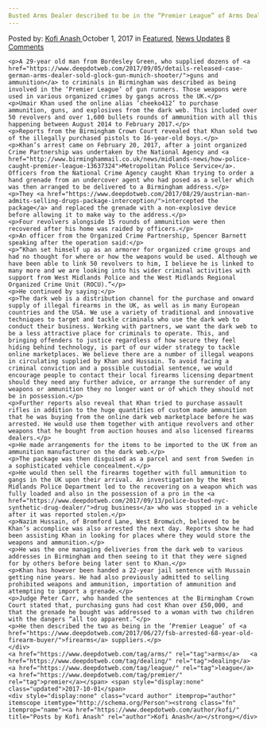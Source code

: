 ```yaml
---
Busted Arms Dealer described to be in the “Premier League” of Arms Dealing
---
```

<article class="post-listing post-22864 post type-post status-publish format-standard has-post-thumbnail hentry 
 tag-arms tag-busted tag-dealing tag-league tag-premier">
    <div class="post-inner">
        <span>Posted by: <a href="https://www.deepdotweb.com/author/kofi/" title="">Kofi Anash </a></span>
    <span>October 1, 2017</span>
    <span>in <a href="https://www.deepdotweb.com/category/deepdot-news/" rel="category tag">Featured</a>, <a href="https://www.deepdotweb.com/category/news-updates/" rel="category tag">News Updates</a></span>
    <span><a href="https://www.deepdotweb.com/2017/10/01/busted-arms-dealer-described-premier-league-arms-dealing/#comments">8 Comments</a></span>
    </p>
    <div class="clear"></div>
    
    <p>A 29-year old man from Bordesley Green, who supplied dozens of <a href="https://www.deepdotweb.com/2017/09/05/details-released-case-german-arms-dealer-sold-glock-gun-munich-shooter/">guns and ammunition</a> to criminals in Birmingham was described as being involved in the ‘Premier League’ of gun runners. Those weapons were used in various organized crimes by gangs across the UK.</p>
    <p>Umair Khan used the online alias ‘cheeko412’ to purchase ammunition, guns, and explosives from the dark web. This included over 50 revolvers and over 1,600 bullets rounds of ammunition with all this happening between August 2014 to February 2017.</p>
    <p>Reports from the Birmingham Crown Court revealed that Khan sold two of the illegally purchased pistols to 16-year-old boys.</p>
    <p>Khan’s arrest came on February 20, 2017, after a joint organized Crime Partnership was undertaken by the National Agency and <a href="http://www.birminghammail.co.uk/news/midlands-news/how-police-caught-premier-league-13637324">Metropolitan Police Service</a>. Officers from the National Crime Agency caught Khan trying to order a hand grenade from an undercover agent who had posed as a seller which was then arranged to be delivered to a Birmingham address.</p>
    <p>They <a href="https://www.deepdotweb.com/2017/08/29/austrian-man-admits-selling-drugs-package-interception/">intercepted the package</a> and replaced the grenade with a non-explosive device before allowing it to make way to the address.</p>
    <p>Four revolvers alongside 15 rounds of ammunition were then recovered after his home was raided by officers.</p>
    <p>An officer from the Organized Crime Partnership, Spencer Barnett speaking after the operation said:</p>
    <p>“Khan set himself up as an armorer for organized crime groups and had no thought for where or how the weapons would be used. Although we have been able to link 50 revolvers to him, I believe he is linked to many more and we are looking into his wider criminal activities with support from West Midlands Police and the West Midlands Regional Organized Crime Unit (ROCU).”</p>
    <p>He continued by saying:</p>
    <p>The dark web is a distribution channel for the purchase and onward supply of illegal firearms in the UK, as well as in many European countries and the USA. We use a variety of traditional and innovative techniques to target and tackle criminals who use the dark web to conduct their business. Working with partners, we want the dark web to be a less attractive place for criminals to operate. This, and bringing offenders to justice regardless of how secure they feel hiding behind technology, is part of our wider strategy to tackle online marketplaces. We believe there are a number of illegal weapons in circulating supplied by Khan and Hussain. To avoid facing a criminal conviction and a possible custodial sentence, we would encourage people to contact their local firearms licensing department should they need any further advice, or arrange the surrender of any weapons or ammunition they no longer want or of which they should not be in possession.</p>
    <p>Further reports also reveal that Khan tried to purchase assault rifles in addition to the huge quantities of custom made ammunition that he was buying from the online dark web marketplace before he was arrested. He would use them together with antique revolvers and other weapons that he bought from auction houses and also licensed firearms dealers.</p>
    <p>He made arrangements for the items to be imported to the UK from an ammunition manufacturer on the dark web.</p>
    <p>The package was then disguised as a parcel and sent from Sweden in a sophisticated vehicle concealment.</p>
    <p>He would then sell the firearms together with full ammunition to gangs in the UK upon their arrival. An investigation by the West Midlands Police Department led to the recovering on a weapon which was fully loaded and also in the possession of a pro in the <a href="https://www.deepdotweb.com/2017/09/13/police-busted-nyc-synthetic-drug-dealer/">drug business</a> who was stopped in a vehicle after it was reported stolen.</p>
    <p>Nazim Hussain, of Bromford Lane, West Bromwich, believed to be Khan’s accomplice was also arrested the next day. Reports show he had been assisting Khan in looking for places where they would store the weapons and ammunition.</p>
    <p>He was the one managing deliveries from the dark web to various addresses in Birmingham and then seeing to it that they were signed for by others before being later sent to Khan.</p>
    <p>Khan has however been handed a 22-year jail sentence with Hussain getting nine years. He had also previously admitted to selling prohibited weapons and ammunition, importation of ammunition and attempting to import a grenade.</p>
    <p>Judge Peter Carr, who handed the sentences at the Birmingham Crown Court stated that, purchasing guns had cost Khan over £50,000, and that the grenade he bought was addressed to a woman with two children with the dangers “all too apparent.”</p>
    <p>He then described the two as being in the ’Premier League’ of <a href="https://www.deepdotweb.com/2017/06/27/fsb-arrested-68-year-old-firearm-buyer/">firearms</a> suppliers.</p>
    </div>
    <a href="https://www.deepdotweb.com/tag/arms/" rel="tag">arms</a>   <a href="https://www.deepdotweb.com/tag/dealing/" rel="tag">dealing</a> <a href="https://www.deepdotweb.com/tag/league/" rel="tag">league</a> <a href="https://www.deepdotweb.com/tag/premier/" rel="tag">premier</a></span> <span style="display:none" class="updated">2017-10-01</span>
    <div style="display:none" class="vcard author" itemprop="author" itemscope itemtype="http://schema.org/Person"><strong class="fn" itemprop="name"><a href="https://www.deepdotweb.com/author/kofi/" title="Posts by Kofi Anash" rel="author">Kofi Anash</a></strong></div>
    
